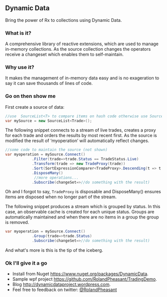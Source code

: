 ## Dynamic Data

Bring the power of Rx to collections using Dynamic Data. 

### What is it?

A comprehensive library of reactive extensions, which are used to manage in-memory collections. As the source collection changes the operators receive a changeset which enables them to self-maintain.

### Why use it?

It makes the management of in-memory data easy and is no exageration to say it can save thousands of lines of code.

### Go on then show me

First create a source of data:

```csharp
//use  SourceList<T> to compare items on hash code otherwise use SourceCache<TObject,TKey>.
var mySource = new SourceList<Trade>();
```
The following snippet connects to a stream of live trades, creates a proxy for each trade and orders the results by most recent first. As the source is modified the result of ‘myoperation’ will automatically reflect changes.

```csharp
//some code to maintain the source (not shown)
var myoperation = mySource.Connect() 
            .Filter(trade=>trade.Status == TradeStatus.Live) 
            .Transform(trade => new TradeProxy(trade))
            .Sort(SortExpressionComparer<TradeProxy>.Descending(t => t.Timestamp))
            .DisposeMany()
             //more operations...
            .Subscribe(changeSet=>//do something with the result)
```
Oh and I forgot to say, ```TradeProxy``` is disposable and DisposeMany() ensures items are disposed when no longer part of the stream.

The following snippet produces a stream which is grouped by status. In this case, an observable cache is created for each unique status.  Groups are automatically maintained and when there are no items in a group the group is removed.

```csharp
var myoperation = mySource.Connect() 
            .Group(trade=>trade.Status) 
			.Subscribe(changeSet=>//do something with the result)
```

And what's more is this is the tip of the iceberg.

### Ok I'll give it a go

- Install from Nuget  https://www.nuget.org/packages/DynamicData.
- Sample wpf project https://github.com/RolandPheasant/TradingDemo.
- Blog http://dynamicdataproject.wordpress.com.
- Feel free to feedback on twitter: [@RolandPheasant](https://twitter.com/RolandPheasant)










